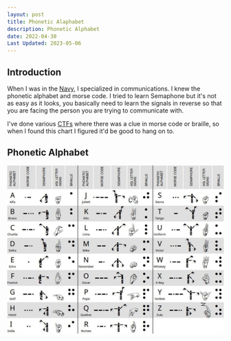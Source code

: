 ```yaml
---
layout: post
title: Phonetic Alaphabet
description: Phonetic Alphabet
date: 2022-04-30
Last Updated: 2023-05-06
---
```

## Introduction
When I was in the <a href="/life/in-the-navy/" class="hvr-wobble-skew">Navy</a>, I specialized in communications.  I knew the phonetic alphabet and morse code.  I tried to learn Semaphone but it's not as easy as it looks, you basically need to learn the signals in reverse so that you are facing the person you are trying to communicate with.

I've done various <a href="/tech/" class="hvr-wobble-skew">CTFs</a> where there was a clue in morse code or braille, so when I found this chart I figured it'd be good to hang on to.

## Phonetic Alphabet

![Alphabet](/assets/images/Phonetic.jpg)